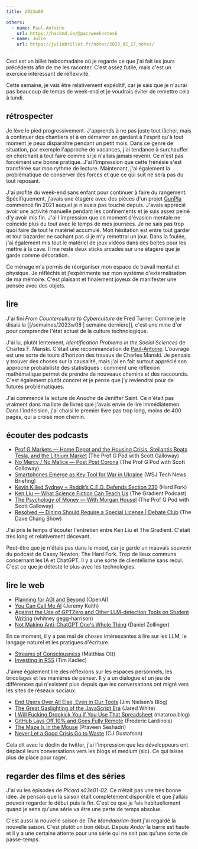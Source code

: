 ```yaml
---
title: 2023w09

others:
  - name: Paul-Antoine
    url: https://hackmd.io/@pac/weeknotes6
  - name: Julie
    url: https://juliebrillet.fr/notes/2023_02_27_notes/
---
```


Ceci est un billet hebdomadaire où je regarde ce que j'ai fait les jours précédents afin de me les raconter.
C'est assez futile, mais c'est un exercice intéressant de réflexivité.

Cette semaine, je vais être relativement expéditif, car je sais que je n'aurai pas beaucoup de temps de week-end et je voudrais éviter de remettre cela à lundi.

## rétrospecter

Je lève le pied progressivement.
J'apprends à ne pas juste tout lâcher, mais à continuer des chantiers et à en démarrer en gardant à l'esprit qu'à tout moment je peux disparaître pendant un petit mois.
Dans ce genre de situation, par exemple l'approche de vacances, j'ai tendance à surchauffer en cherchant à tout faire comme si je n'allais jamais revenir.
Ce n'est pas forcément une bonne pratique.
J'ai l'impression que cette frénésie s'est transférée sur mon rythme de lecture.
Maintenant, j'ai également la problématique de conserver des forces et que ce qui suit ne sera pas du tout reposant.

J'ai profité du week-end sans enfant pour continuer à faire du rangement.
Spécifiquement, j'avais une étagère avec des pièces d'un projet [GunPla] commencé fin 2021 auquel je n'avais pas touché depuis.
J'avais apprécié avoir une activité manuelle pendant les confinements et je suis assez peiné d'y avoir mis fin.
J'ai l'impression que ce moment d'évasion mentale ne coïncide plus du tout avec le temps de mes journées.
Je ne sais pas trop quoi faire de tout le matériel accumulé.
Mon hésitation est entre tout garder et tout bazarder ne sachant pas si je m'y remettrai un jour.
Dans la foulée, j'ai également mis tout le matériel de jeux vidéos dans des boîtes pour les mettre à la cave.
Il me reste deux sticks arcades sur une étagère que je garde comme décoration.

Ce ménage m'a permis de réorganiser mon espace de travail mental et physique.
Je réfléchis et j'expérimente sur mon système d'externalisation de ma mémoire.
C'est plaisant et finalement joyeux de manifester une pensée avec des objets.

[GunPla]: https://gundam.fandom.com/wiki/Gunpla


## lire

J'ai fini *From Counterculture to Cyberculture* de Fred Turner.
Comme je le disais la [[/semaines/2023w08 | semaine dernière]], c'est une mine d'or pour comprendre l'état actuel de la culture technologique.

J'ai lu, plutôt lentement, *Identification Problems in the Social Sciences* de Charles F. Manski.
C'était une recommandation de [Paul-Antoine](https://mastodon.social/@pac).
L'ouvrage est une sorte de tours d'horizon des travaux de Charles Manski.
Je pensais y trouver des choses sur la causalité, mais j'ai en fait surtout apprécié son approche probabiliste des statistiques :
comment une réflexion mathématique permet de prendre de nouveaux chemins et des raccourcis.
C'est également plutôt concret et je pense que j'y reviendrai pour de futures problématiques.

J'ai commencé la lecture de *Ariadne* de Jeniffer Saint.
Ce n'était pas vraiment dans ma liste de livres que j'avais envie de lire immédiatemen.
Dans l'indécision, j'ai choisi le premier livre pas trop long, moins de 400 pages, qui a croisé mon chemin.


## écouter des podcasts

- [Prof G Markets —  Home Depot and the Housing Crisis, Stellantis Beats Tesla, and the Lithium Market][podcast:0] (The Prof G Pod with Scott Galloway)
- [No Mercy / No Malice —  Post Post Corona][podcast:1] (The Prof G Pod with Scott Galloway)
- [Smartphones Emerge as Key Tool for War in Ukraine][podcast:2] (WSJ Tech News Briefing)
- [Kevin Killed Sydney + Reddit’s C.E.O. Defends Section 230][podcast:3] (Hard Fork)
- [Ken Liu —  What Science Fiction Can Teach Us][podcast:4] (The Gradient Podcast)
- [The Psychology of Money  — With Morgan Housel][podcast:5] (The Prof G Pod with Scott Galloway)
- [Resolved —  Dining Should Require a Special License | Debate Club][podcast:6] (The Dave Chang Show)

J'ai pris le temps d'écouter l'entretien entre Ken Liu et The Gradient.
C'était très long et relativement décevant.

Peut-être que je n'étais pas dans le mood, car je garde un mauvais souvenir du podcast de Casey Newton, The Hard Fork.
Trop de lieux communs concernant les IA et ChatGPT.
Il y a une sorte de clientélisme sans recul.
C'est ce que je déteste le plus avec les technologies.

[podcast:0]: https://share.snipd.com/episode/a0ea87b2-1a70-45a0-826d-810a2ed0fc8b
[podcast:1]: https://share.snipd.com/episode/dfe538d7-2d76-46fc-900b-9ea33ff00baa
[podcast:2]: https://share.snipd.com/episode/420a360b-a0bb-4faa-a6f5-13e659c1b771
[podcast:3]: https://share.snipd.com/episode/d7e35c02-db18-4410-b8a0-e92ca1d7ed47
[podcast:4]: https://share.snipd.com/episode/bd1c3621-128a-43d4-8b67-48cf76fb67ae
[podcast:5]: https://share.snipd.com/episode/bc9a339d-c84f-4987-83c5-81ec8364f7bc
[podcast:6]: https://share.snipd.com/episode/7d51bbe7-143e-4090-bfd8-0fd8d881e8ad


## lire le web

- [Planning for AGI and Beyond][article:0] (OpenAI)
- [You Can Call Me AI][article:17] (Jeremy Keith)
- [Against the Use of GPTZero and Other LLM-detection Tools on Student Writing][article:4] (whitney gegg-harrison)
- [Not Making Anti-ChatGPT One's Whole Thing][article:3] (Daniel Zollinger)

En ce moment, il y a pas mal de choses intéressantes à lire sur les LLM, le langage naturel et les pratiques d'écriture.

- [Streams of Consciousness][article:5] (Matthias Ott)
- [Investing in RSS][article:13] (Tim Kadlec)

J'aime également lire des réflexions sur les espaces personnels, les bricolages et les manières de penser.
Il y a un dialogue et un jeu de différences qui n'existent plus depuis que les conversations ont migré vers les sites de réseaux sociaux.

- [End Users Over All Else, Even in Our Tools][article:11] (Jim Nielsen’s Blog)
- [The Great Gaslighting of the JavaScript Era][article:1] (Jared White)
- [I Will Fucking Dropkick You if You Use That Spreadsheet][article:2] (mataroa.blog)
- [GitHub Lays Off 10% and Goes Fully Remote][article:8] (Frederic Lardinois)
- [The Maze Is in the Mouse][article:10] (Praveen Seshadri)
- [Never Let a Good Crisis Go to Waste][article:14] (CJ Gustafson)

Cela dit avec le déclin de twitter, j'ai l'impression que les développeurs ont déplacé leurs conversations vers les blogs et medium (sic).
Ce qui laisse plus de place pour rager.


[article:0]: https://openai.com/blog/planning-for-agi-and-beyond/
[article:1]: https://www.spicyweb.dev/the-great-gaslighting-of-the-js-age/
[article:2]: https://ludic.mataroa.blog/blog/i-will-fucking-dropkick-you-if-you-use-that-spreadsheet/
[article:3]: https://dznz.substack.com/p/not-making-anti-chatgpt-ones-whole
[article:4]: https://writerethink.medium.com/against-the-use-of-gptzero-and-other-llm-detection-tools-on-student-writing-b876b9d1b587
[article:5]: https://matthiasott.com/notes/streams-of-consciousness
[article:6]: https://arstechnica.com/information-technology/2023/02/lastpass-hackers-infected-employees-home-computer-and-stole-corporate-vault/
[article:7]: https://stackoverflow.blog/2023/02/17/retool-internal-tool-drag-drop-low-code/
[article:8]: https://techcrunch.com/2023/02/09/github-lays-off-10-and-goes-fully-remote/
[article:9]: https://www.sspaeti.com/blog/data-orchestration-trends/
[article:10]: https://medium.com/@pravse/the-maze-is-in-the-mouse-980c57cfd61a
[article:11]: https://blog.jim-nielsen.com/2023/end-users-over-all-else/
[article:12]: https://bloodknife.com/is-it-imposter-syndrome-or-are-we-all-imposters/
[article:13]: https://timkadlec.com/remembers/2023-02-23-investing-in-rss/
[article:14]: https://www.mostlymetrics.com/p/never-let-a-good-crisis-go-to-waste
[article:15]: https://interconnected.org/home/2023/02/23/peeping
[article:16]: https://medium.com/@ElizAyer/meetings-are-the-work-9e429dde6aa3
[article:17]: https://adactio.com/journal/19899
[article:18]: https://ferd.ca/plato-s-dashboards.html
[article:19]: https://www.ursulakleguin.com/blog/65-accidental-discovery
[article:20]: https://pluralistic.net/2023/02/16/tweedledumber/


## regarder des films et des séries

J'ai vu les épisodes de *Picard s03e01-02*.
Ce n’était pas une très bonne idée.
Je pensais que la saison était complètement disponible et que j'allais pouvoir regarder le début puis la fin.
C'est ce que je fais habituellement quand je sens qu'une série va être une perte de temps absolue.

C'est aussi la nouvelle saison de *The Mandalorian* dont j'ai regardé la nouvelle saison.
C'est plutôt un bon début.
Depuis *Andor* la barre est haute et il y a une certaine attente pour une série qui ne soit pas qu'une sorte de passe-temps.
